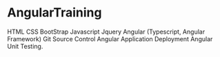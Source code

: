 # AngularTraining
HTML
CSS
BootStrap
Javascript
Jquery
Angular (Typescript, Angular Framework)
Git Source Control
Angular Application Deployment
Angular Unit Testing.
